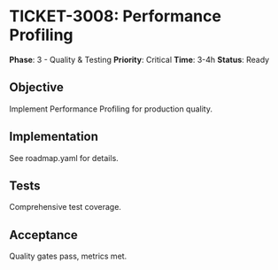 # TICKET-3008: Performance Profiling

**Phase**: 3 - Quality & Testing
**Priority**: Critical
**Time**: 3-4h
**Status**: Ready

## Objective
Implement Performance Profiling for production quality.

## Implementation
See roadmap.yaml for details.

## Tests
Comprehensive test coverage.

## Acceptance
Quality gates pass, metrics met.
